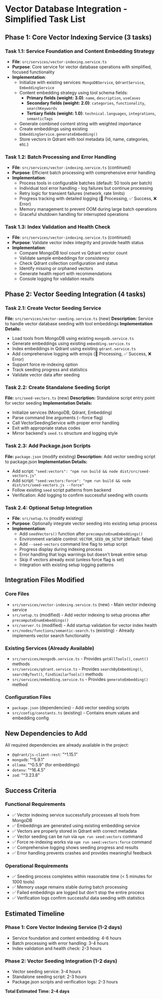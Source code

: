 # Vector Database Integration - Simplified Task List

## Phase 1: Core Vector Indexing Service (3 tasks)

### Task 1.1: Service Foundation and Content Embedding Strategy
- **File**: `src/services/vector-indexing.service.ts`
- **Purpose**: Core service for vector database operations with simplified, focused functionality
- **Implementation**:
  - Initialize with existing services: `MongoDBService`, `QdrantService`, `EmbeddingService`
  - Content embedding strategy using tool schema fields:
    - **Primary fields (weight: 3.0)**: `name`, `description`, `useCases`
    - **Secondary fields (weight: 2.0)**: `categories`, `functionality`, `searchKeywords`
    - **Tertiary fields (weight: 1.0)**: `technical.languages`, `integrations`, `semanticTags`
  - Generate combined content string with weighted importance
  - Create embeddings using existing `EmbeddingService.generateEmbedding()`
  - Store vectors in Qdrant with tool metadata (id, name, categories, etc.)

### Task 1.2: Batch Processing and Error Handling
- **File**: `src/services/vector-indexing.service.ts` (continued)
- **Purpose**: Efficient batch processing with comprehensive error handling
- **Implementation**:
  - Process tools in configurable batches (default: 50 tools per batch)
  - Individual tool error handling - log failures but continue processing
  - Retry logic for transient failures (network, rate limits)
  - Progress tracking with detailed logging (🔄 Processing, ✅ Success, ❌ Error)
  - Memory management to prevent OOM during large batch operations
  - Graceful shutdown handling for interrupted operations

### Task 1.3: Index Validation and Health Check
- **File**: `src/services/vector-indexing.service.ts` (continued)
- **Purpose**: Validate vector index integrity and provide health status
- **Implementation**:
  - Compare MongoDB tool count vs Qdrant vector count
  - Validate sample embeddings for consistency
  - Check Qdrant collection configuration and status
  - Identify missing or orphaned vectors
  - Generate health report with recommendations
  - Console logging for validation results

## Phase 2: Vector Seeding Integration (4 tasks)

### Task 2.1: Create Vector Seeding Service
**File:** `src/services/vector-seeding.service.ts` (new)
**Description:** Service to handle vector database seeding with tool embeddings
**Implementation Details:**
- Load tools from MongoDB using existing `mongodb.service.ts`
- Generate embeddings using existing `embedding.service.ts`
- Index embeddings in Qdrant using existing `qdrant.service.ts`
- Add comprehensive logging with emojis (🔄 Processing, ✅ Success, ❌ Error)
- Support force re-indexing option
- Track seeding progress and statistics
- Validate vector data after seeding

### Task 2.2: Create Standalone Seeding Script
**File:** `src/seed-vectors.ts` (new)
**Description:** Standalone script entry point for vector seeding
**Implementation Details:**
- Initialize services (MongoDB, Qdrant, Embedding)
- Parse command line arguments (--force flag)
- Call VectorSeedingService with proper error handling
- Exit with appropriate status codes
- Mirror backend's `seed.ts` structure and logging style

### Task 2.3: Add Package.json Scripts
**File:** `package.json` (modify existing)
**Description:** Add vector seeding script to package.json
**Implementation Details:**
- Add script: `"seed:vectors": "npm run build && node dist/src/seed-vectors.js"`
- Add script: `"seed:vectors:force": "npm run build && node dist/src/seed-vectors.js --force"`
- Follow existing `seed` script patterns from backend
- Verification: Add logging to confirm successful seeding with counts

### Task 2.4: Optional Setup Integration
- **File**: `src/setup.ts` (modify existing)
- **Purpose**: Optionally integrate vector seeding into existing setup process
- **Implementation**:
  - Add `seedVectors()` function after `precomputeEnumEmbeddings()`
  - Environment variable control: `VECTOR_SEED_ON_SETUP` (default: false)
  - Add `--seed-vectors` command line flag to setup script
  - Progress display during indexing process
  - Error handling that logs warnings but doesn't break entire setup
  - Skip if vectors already exist (unless force flag is set)
  - Integration with existing setup logging patterns

## Integration Files Modified

### Core Files
- `src/services/vector-indexing.service.ts` (new) - Main vector indexing service
- `src/setup.ts` (modified) - Add vector indexing to setup process after `precomputeEnumEmbeddings()`
- `src/server.ts` (modified) - Add startup validation for vector index health
- `src/nodes/functions/semantic-search.ts` (existing) - Already implements vector search functionality

### Existing Services (Already Available)
- `src/services/mongodb.service.ts` - Provides `getAllTools()`, `count()` methods
- `src/services/qdrant.service.ts` - Provides `searchByEmbedding()`, `searchByText()`, `findSimilarTools()` methods
- `src/services/embedding.service.ts` - Provides `generateEmbedding()` method

### Configuration Files
- `package.json` (dependencies) - Add vector seeding scripts
- `src/config/constants.ts` (existing) - Contains enum values and embedding config

## New Dependencies to Add

All required dependencies are already available in the project:
- `@qdrant/js-client-rest`: "^1.15.1"
- `mongodb`: "^5.9.1"
- `ollama`: "^0.5.9" (for embeddings)
- `dotenv`: "^16.4.5"
- `zod`: "^3.23.8"

## Success Criteria

### Functional Requirements
- ✅ Vector indexing service successfully processes all tools from MongoDB
- ✅ Embeddings are generated using existing embedding service
- ✅ Vectors are properly stored in Qdrant with correct metadata
- ✅ Vector seeding can be run via `npm run seed:vectors` command
- ✅ Force re-indexing works via `npm run seed:vectors:force` command
- ✅ Comprehensive logging shows seeding progress and results
- ✅ Error handling prevents crashes and provides meaningful feedback

### Operational Requirements
- ✅ Seeding process completes within reasonable time (< 5 minutes for 1000 tools)
- ✅ Memory usage remains stable during batch processing
- ✅ Failed embeddings are logged but don't stop the entire process
- ✅ Verification logs confirm successful data seeding with statistics

## Estimated Timeline

### Phase 1: Core Vector Indexing Service (1-2 days)
- Service foundation and content embedding: 4-6 hours
- Batch processing with error handling: 3-4 hours
- Index validation and health check: 2-3 hours

### Phase 2: Vector Seeding Integration (1-2 days)
- Vector seeding service: 3-4 hours
- Standalone seeding script: 2-3 hours
- Package.json scripts and verification logs: 2-3 hours

**Total Estimated Time: 2-4 days**